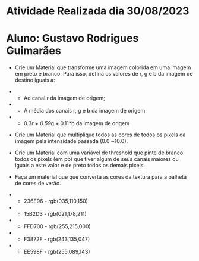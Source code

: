 # Atividade Realizada dia 30/08/2023
# Aluno: Gustavo Rodrigues Guimarães

- Crie um Material que transforme uma imagem colorida em uma imagem em preto e branco. Para isso, defina os valores de r, g e b da imagem de destino iguais a:

- - Ao canal r da imagem de origem;

- - A média dos canais r, g e b da imagem de origem

- - 0.3*r + 0.59*g + 0.11*b da imagem de origem

- Crie um Material que multiplique todos as cores de todos os pixels da imagem pela intensidade passada (0.0 ~10.0).

- Crie um Material com uma variável de threshold que pinte de branco todos os pixels (em pb) que tiver algum de seus canais maiores ou iguais a este valor e de preto todos os demais pixels.

- Faça um material que que converta as cores da textura para a palheta de cores de verão.
- - 236E96 - rgb(035,110,150)
- - 15B2D3 - rgb(021,178,211)
- - FFD700 - rgb(255,215,000)
- - F3872F - rgb(243,135,047)
- - EE598F - rgb(255,089,143)